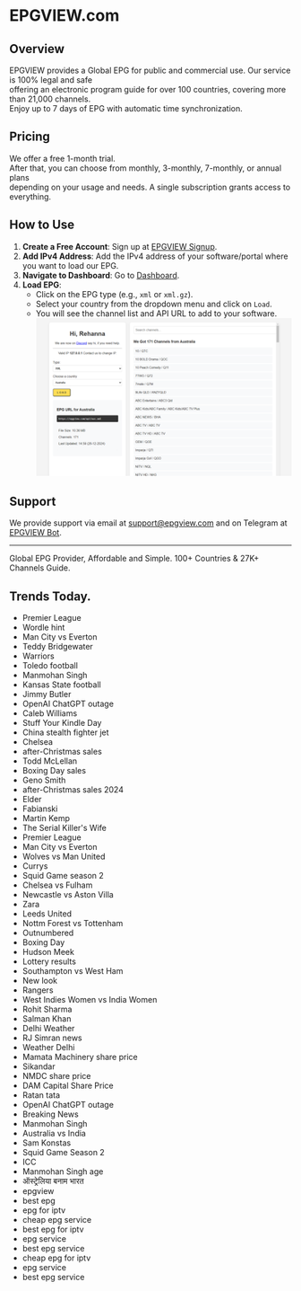 # EPGVIEW.com



## Overview
EPGVIEW provides a Global EPG for public and commercial use. Our service is 100% legal and safe\
offering an electronic program guide for over 100 countries, covering more than 21,000 channels.\
Enjoy up to 7 days of EPG with automatic time synchronization.

## Pricing
We offer a free 1-month trial. \
After that, you can choose from monthly, 3-monthly, 7-monthly, or annual plans \
depending on your usage and needs. A single subscription grants access to everything.

## How to Use
1. **Create a Free Account**: Sign up at [EPGVIEW Signup](https://epgview.com/signup.php).
2. **Add IPv4 Address**: Add the IPv4 address of your software/portal where you want to load our EPG.
3. **Navigate to Dashboard**: Go to [Dashboard](https://epgview.com/dashboard.php).
4. **Load EPG**:
   - Click on the EPG type (e.g., `xml` or `xml.gz`).
   - Select your country from the dropdown menu and click on `Load`.
   - You will see the channel list and API URL to add to your software.
![EPGVIEW](img/dashboard.png)
## Support
We provide support via email at [support@epgview.com](mailto:support@epgview.com) and on Telegram at [EPGVIEW Bot](https://t.me/epgview_bot).

---

Global EPG Provider, Affordable and Simple. 100+ Countries & 27K+ Channels Guide.

## Trends Today.

- Premier League
- Wordle hint
- Man City vs Everton
- Teddy Bridgewater
- Warriors
- Toledo football
- Manmohan Singh
- Kansas State football
- Jimmy Butler
- OpenAI ChatGPT outage
- Caleb Williams
- Stuff Your Kindle Day
- China stealth fighter jet
- Chelsea
- after-Christmas sales
- Todd McLellan
- Boxing Day sales
- Geno Smith
- after-Christmas sales 2024
- Elder
- Fabianski
- Martin Kemp
- The Serial Killer's Wife
- Premier League
- Man City vs Everton
- Wolves vs Man United
- Currys
- Squid Game season 2
- Chelsea vs Fulham
- Newcastle vs Aston Villa
- Zara
- Leeds United
- Nottm Forest vs Tottenham
- Outnumbered
- Boxing Day
- Hudson Meek
- Lottery results
- Southampton vs West Ham
- New look
- Rangers
- West Indies Women vs India Women
- Rohit Sharma
- Salman Khan
- Delhi Weather
- RJ Simran news
- Weather Delhi
- Mamata Machinery share price
- Sikandar
- NMDC share price
- DAM Capital Share Price
- Ratan tata
- OpenAI ChatGPT outage
- Breaking News
- Manmohan Singh
- Australia vs India
- Sam Konstas
- Squid Game Season 2
- ICC
- Manmohan Singh age
- ऑस्ट्रेलिया बनाम भारत
- epgview
- best epg
- epg for iptv
- cheap epg service
- best epg for iptv
- epg service
- best epg service
- cheap epg for iptv
- epg service
- best epg service
